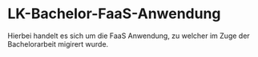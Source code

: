 # LK-Bachelor-FaaS-Anwendung

Hierbei handelt es sich um die FaaS Anwendung, zu welcher im Zuge der Bachelorarbeit migirert wurde.
